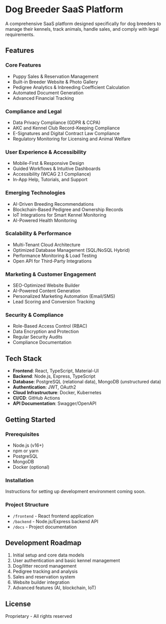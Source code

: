 # Dog Breeder SaaS Platform

A comprehensive SaaS platform designed specifically for dog breeders to manage their kennels, track animals, handle sales, and comply with legal requirements.

## Features

### Core Features
- Puppy Sales & Reservation Management
- Built-in Breeder Website & Photo Gallery
- Pedigree Analytics & Inbreeding Coefficient Calculation
- Automated Document Generation
- Advanced Financial Tracking

### Compliance and Legal
- Data Privacy Compliance (GDPR & CCPA)
- AKC and Kennel Club Record-Keeping Compliance
- E-Signatures and Digital Contract Law Compliance
- Regulatory Monitoring for Licensing and Animal Welfare

### User Experience & Accessibility
- Mobile-First & Responsive Design
- Guided Workflows & Intuitive Dashboards
- Accessibility (WCAG 2.1 Compliance)
- In-App Help, Tutorials, and Support

### Emerging Technologies
- AI-Driven Breeding Recommendations
- Blockchain-Based Pedigree and Ownership Records
- IoT Integrations for Smart Kennel Monitoring
- AI-Powered Health Monitoring

### Scalability & Performance
- Multi-Tenant Cloud Architecture
- Optimized Database Management (SQL/NoSQL Hybrid)
- Performance Monitoring & Load Testing
- Open API for Third-Party Integrations

### Marketing & Customer Engagement
- SEO-Optimized Website Builder
- AI-Powered Content Generation
- Personalized Marketing Automation (Email/SMS)
- Lead Scoring and Conversion Tracking

### Security & Compliance
- Role-Based Access Control (RBAC)
- Data Encryption and Protection
- Regular Security Audits
- Compliance Documentation

## Tech Stack
- **Frontend**: React, TypeScript, Material-UI
- **Backend**: Node.js, Express, TypeScript
- **Database**: PostgreSQL (relational data), MongoDB (unstructured data)
- **Authentication**: JWT, OAuth2
- **Cloud Infrastructure**: Docker, Kubernetes
- **CI/CD**: GitHub Actions
- **API Documentation**: Swagger/OpenAPI

## Getting Started

### Prerequisites
- Node.js (v16+)
- npm or yarn
- PostgreSQL
- MongoDB
- Docker (optional)

### Installation
Instructions for setting up development environment coming soon.

### Project Structure
- `/frontend` - React frontend application
- `/backend` - Node.js/Express backend API
- `/docs` - Project documentation

## Development Roadmap
1. Initial setup and core data models
2. User authentication and basic kennel management
3. Dog/litter record management
4. Pedigree tracking and analysis
5. Sales and reservation system
6. Website builder integration
7. Advanced features (AI, blockchain, IoT)

## License
Proprietary - All rights reserved
